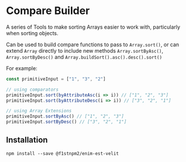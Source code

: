 # Compare Builder

A series of Tools to make sorting Arrays easier to work with, particularly when sorting objects. 

Can be used to build compare functions to pass to `Array.sort()`, 
or can extend `Array` directly to include new methods `Array.sortByAsc()`, `Array.sortByDesc()` and `Array.buildSort().asc().desc().sort()`

For example:
```js
const primitiveInput = ["1", "3", "2"]

// using comparators
primitiveInput.sort(byAttributeAsc(i => i)) // ["1", "2", "3"]
primitiveInput.sort(byAttributeDesc(i => i)) // ["3", "2", "1"]

// using Array Extensions
primitiveInput.sortByAsc() // ["1", "2", "3"]
primitiveInput.sortByDesc() // ["3", "2", "1"]

```

## Installation

```shell
npm install --save @f1stnpm2/enim-est-velit
```


```js

```




